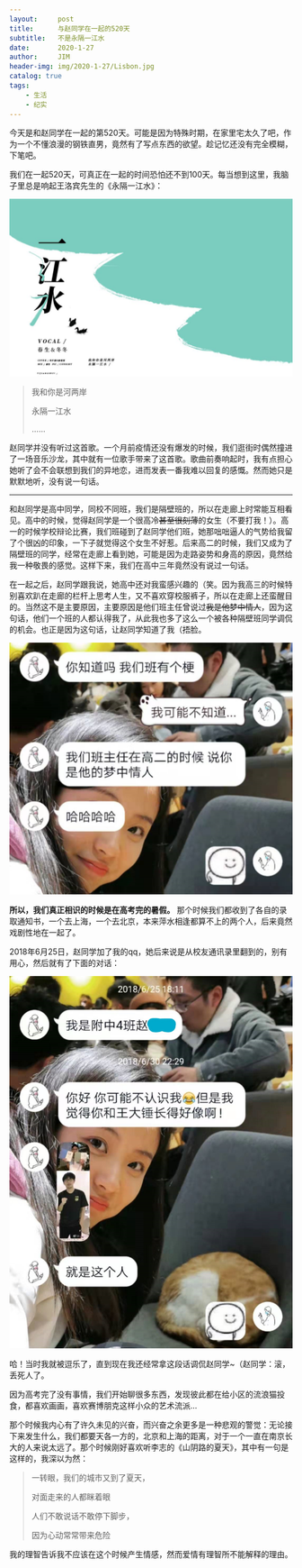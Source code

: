 ```yaml
---
layout:     post
title:      与赵同学在一起的520天
subtitle:   不是永隔一江水
date:       2020-1-27
author:     JIM
header-img: img/2020-1-27/Lisbon.jpg
catalog: true
tags:
    - 生活
    - 纪实
---
```


今天是和赵同学在一起的第520天。可能是因为特殊时期，在家里宅太久了吧，作为一个不懂浪漫的钢铁直男，竟然有了写点东西的欲望。趁记忆还没有完全模糊，下笔吧。

我们在一起520天，可真正在一起的时间恐怕还不到100天。每当想到这里，我脑子里总是响起王洛宾先生的《永隔一江水》：

![永隔一江水](../img/2020-1-27/Poster.png)

> 我和你是河两岸
> 
> 永隔一江水
> 
> ......

赵同学并没有听过这首歌。一个月前疫情还没有爆发的时候，我们逛街时偶然撞进了一场音乐沙龙，其中就有一位歌手带来了这首歌。歌曲前奏响起时，我有点担心她听了会不会联想到我们的异地恋，进而发表一番我难以回复的感慨。然而她只是默默地听，没有说一句话。

---

和赵同学是高中同学，同校不同班，我们是隔壁班的，所以在走廊上时常能互相看见。高中的时候，觉得赵同学是一个很高冷~~甚至很刻薄~~的女生（不要打我！）。高一的时候学校辩论比赛，我们班碰到了赵同学他们班，她那咄咄逼人的气势给我留了个很凶的印象，一下子就觉得这个女生不好惹。后来高二的时候，我们又成为了隔壁班的同学，经常在走廊上看到她，可能是因为走路姿势和身高的原因，竟然给我一种敬畏的感觉。这样下来，我们在高中三年竟然没有说过一句话。

在一起之后，赵同学跟我说，她高中还对我蛮感兴趣的（笑。因为我高三的时候特别喜欢趴在走廊的栏杆上思考人生，又不喜欢穿校服裤子，所以在走廊上还蛮醒目的。当然这不是主要原因，主要原因是他们班主任曾说过~~我是他梦中情人~~，因为这句话，他们一个班的人都认得我了，从此我也多了这么一个被各种隔壁班同学调侃的机会。也正是因为这句话，让赵同学知道了我（捂脸。

![也要感谢芮老师哈哈](img/../../img/2020-1-27/mengzhongqingren.png)

**所以，我们真正相识的时候是在高考完的暑假。** 那个时候我们都收到了各自的录取通知书，一个去上海，一个去北京，本来萍水相逢都算不上的两个人，后来竟然戏剧性地在一起了。

2018年6月25日，赵同学加了我的qq，她后来说是从校友通讯录里翻到的，别有用心，然后就有了下面的对话：

![好尴尬的开场白！](img/../../img/2020-1-27/gangaduihua.jpg)

哈！当时我就被逗乐了，直到现在我还经常拿这段话调侃赵同学~（赵同学：滚，丢死人了。

因为高考完了没有事情，我们开始聊很多东西，发现彼此都在给小区的流浪猫投食，都喜欢画画，喜欢赛博朋克这样小众的艺术流派...

那个时候我内心有了许久未见的兴奋，而兴奋之余更多是一种悲观的警觉：无论接下来发生什么，我们都要天各一方的，北京和上海的距离，对于一个一直在南京长大的人来说太远了。那个时候刚好喜欢听李志的《山阴路的夏天》，其中有一句是这样的，我深以为然：
>一转眼，我们的城市又到了夏天，
>
>对面走来的人都眯着眼
>
>人们不敢说话不敢停下脚步，
>
>因为心动常常带来危险

我的理智告诉我不应该在这个时候产生情感，然而爱情有理智所不能解释的理由。